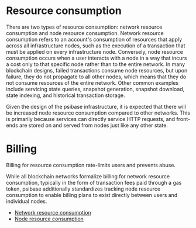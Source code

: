 # Resource consumption

There are two types of resource consumption: network resource consumption and node resource consumption. Network resource consumption refers to an account's consumption of resources that apply across all infrastructure nodes, such as the execution of a transaction that must be applied on every infrastructure node. Conversely, node resource consumption occurs when a user interacts with a node in a way that incurs a cost only to that specific node rather than to the entire network. In many blockchain designs, failed transactions consume node resources, but upon failure, they do not propagate to all other nodes, which means that they do not consume resources of the entire network. Other common examples include servicing state queries, snapshot generation, snapshot download, state indexing, and historical transaction storage.

Given the design of the psibase infrastructure, it is expected that there will be increased node resource consumption compared to other networks. This is primarily because services can directly service HTTP requests, and front-ends are stored on and served from nodes just like any other state.

# Billing

Billing for resource consumption rate-limits users and prevents abuse.

While all blockchain networks formalize billing for network resource consumption, typically in the form of transaction fees paid through a gas token, psibase additionally standardizes tracking node resource consumption to enable billing plans to exist directly between users and individual nodes.

- [Network resource consumption](network-resource-billing.md)
- [Node resource consumption](node-resource-billing.md)
